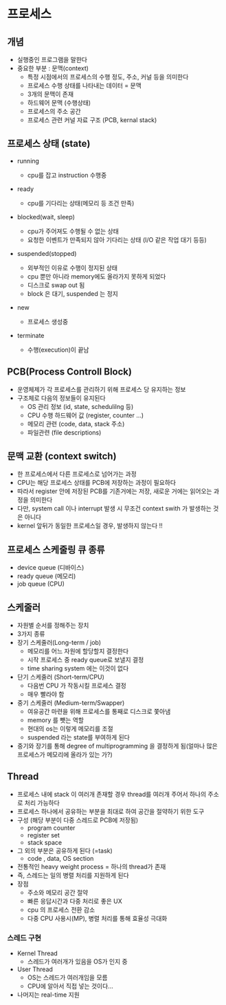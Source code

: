 # 프로세스
## 개념
- 실행중인 프로그램을 말한다
- 중요한 부분 : 문맥(context)
  - 특정 시점에서의 프로세스의 수행 정도, 주소, 커널 등을 의미한다
  - 프로세스 수행 상태를 나타내는 데이터 = 문맥
  - 3개의 문맥이 존재
  - 하드웨어 문맥 (수행상태)
  - 프로세스의 주소 공간
  - 프로세스 관련 커널 자료 구조 (PCB, kernal stack)
## 프로세스 상태 (state)
- running
  - cpu를 잡고 instruction 수행중
- ready
  - cpu를 기다리는 상태(메모리 등 조건 만족)
- blocked(wait, sleep)
  - cpu가 주어져도 수행될 수 없는 상태
  - 요청한 이벤트가 만족되지 않아 기다리는 상태 (I/O 같은 작업 대기 등등)
- suspended(stopped)
  - 외부적인 이유로 수행이 정지된 상태
  - cpu 뿐만 아니라 memory에도 올라가지 못하게 되었다
  - 디스크로 swap out 됨
  - block 은 대기, suspended 는 정지

- new
  - 프로세스 생성중
- terminate
  - 수행(execution)이 끝남

## PCB(Process Controll Block)
- 운영체제가 각 프로세스를 관리하기 위해 프로세스 당 유지하는 정보
- 구조체로 다음의 정보들이 유지된다
  - OS 관리 정보 (id, state, schedulilng 등)
  - CPU 수행 하드웨어 값 (register, counter ...)
  - 메모리 관련 (code, data, stack 주소)
  - 파일관련 (file descriptions)
## 문맥 교환 (context switch)
- 한 프로세스에서 다른 프로세스로 넘어가는 과정
- CPU는 해당 프로세스 상태를 PCB에 저장하는 과정이 필요하다
- 따라서 register 안에 저장된 PCB를 기존거에는 저장, 새로운 거에는 읽어오는 과정을 의미한다
- 다만, system call 이나 interrupt 발생 시 무조건 context swith 가 발생하는 것은 아니다
- kernel 앞뒤가 동일한 프로세스일 경우, 발생하지 않는다 !!

## 프로세스 스케줄링 큐 종류
- device queue (디바이스)
- ready queue (메모리)
- job queue (CPU)

## 스케줄러
- 자원별 순서를 정해주는 장치
- 3가지 종류
- 장기 스케줄러(Long-term / job)
  - 메모리를 어느 자원에 할당할지 결정한다
  - 시작 프로세스 중 ready queue로 보낼지 결정
  - time sharing system 에는 이것이 없다
- 단기 스케줄러 (Short-term/CPU)
  - 다음번 CPU 가 작동시킬 프로세스 결정
  - 매우 빨라야 함
- 중기 스케줄러 (Medium-term/Swapper)
  - 여유공간 마련을 위해 프로세스를 통째로 디스크로 쫓아냄
  - memory 를 뺏는 역할
  - 현대의 os는 이렇게 메모리를 조절
  - suspended 라는 state를 부여하게 된다
- 중기와 장기를 통해 degree of multiprogramming 을 결정하게 됨(얼마나 많은 프로세스가 메모리에 올라가 있는 가?)

## Thread
- 프로세스 내에 stack 이 여러개 존재할 경우 thread를 여러개 주어서 하나의 주소로 처리 가능하다
- 프로세스 하나에서 공유하는 부분을 최대로 하여 공간을 절약하기 위한 도구
- 구성 (해당 부분이 다중 스레드로 PCB에 저장됨)
  - program counter
  - register set
  - stack space
- 그 외의 부분은 공유하게 된다 (=task)
  - code , data, OS section
- 전통적인 heavy weight process = 하나의 thread가 존재
- 즉, 스레드는 일의 병렬 처리를 지원하게 된다
- 장점
  - 주소와 메모리 공간 절약
  - 빠른 응답시간과 다중 처리로 좋은 UX
  - cpu 의 프로세스 전환 감소
  - 다중 CPU 사용시(MP), 병렬 처리를 통해 효율성 극대화
### 스레드 구현
- Kernel Thread
  - 스레드가 여러개가 있음을 OS가 인지 중
- User Thread
  - OS는 스레드가 여러개임을 모름
  - CPU에 알아서 직접 넣는 것이다...
- 나머지는 real-time 지원